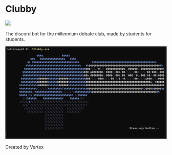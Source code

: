 # Clubby
[![](https://tokei.rs/b1/github/VishalVSV/Clubby)](https://github.com/VishalVSV/Clubby)

The discord bot for the millennium debate club, made by students for students. 

![Screenshot Ig](https://raw.githubusercontent.com/VishalVSV/Clubby/master/Images/Screenshot_1.png)

Created by Vertex
